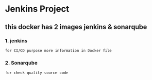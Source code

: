 # Jenkins Project

## this docker has 2 images jenkins & sonarqube

### 1. jenkins 
    for CI/CD purpose more information in Docker file 
### 2. Sonarqube
    for check quality source code
